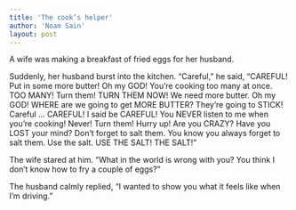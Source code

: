 ```yaml
---
title: 'The cook’s helper'
author: 'Noam Sain'
layout: post
---
```


A wife was making a breakfast of fried eggs for her husband.  
  
Suddenly, her husband burst into the kitchen. “Careful,” he said, “CAREFUL! Put in some more butter! Oh my GOD! You’re cooking too many at once. TOO MANY! Turn them! TURN THEM NOW! We need more butter. Oh my GOD! WHERE are we going to get MORE BUTTER? They’re going to STICK! Careful … CAREFUL! I said be CAREFUL! You NEVER listen to me when you’re cooking! Never! Turn them! Hurry up! Are you CRAZY? Have you LOST your mind? Don’t forget to salt them. You know you always forget to salt them. Use the salt. USE THE SALT! THE SALT!”

The wife stared at him. “What in the world is wrong with you? You think I don’t know how to fry a couple of eggs?”

The husband calmly replied, “I wanted to show you what it feels like when I’m driving.”